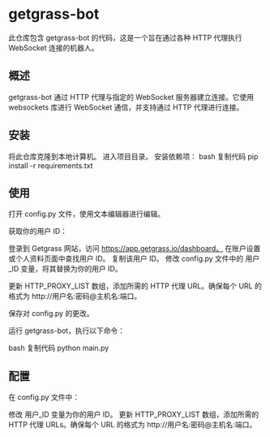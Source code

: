 # getgrass-bot
此仓库包含 getgrass-bot 的代码，这是一个旨在通过各种 HTTP 代理执行 WebSocket 连接的机器人。

## 概述
getgrass-bot 通过 HTTP 代理与指定的 WebSocket 服务器建立连接。它使用 websockets 库进行 WebSocket 通信，并支持通过 HTTP 代理进行连接。

## 安装
将此仓库克隆到本地计算机。
进入项目目录。
安装依赖项：
bash
复制代码
pip install -r requirements.txt
## 使用
打开 config.py 文件，使用文本编辑器进行编辑。

获取你的用户 ID：

登录到 Getgrass 网站，访问 https://app.getgrass.io/dashboard。
在账户设置或个人资料页面中查找用户 ID。
复制该用户 ID。
修改 config.py 文件中的 用户_ID 变量，将其替换为你的用户 ID。

更新 HTTP_PROXY_LIST 数组，添加所需的 HTTP 代理 URL。确保每个 URL 的格式为 http://用户名:密码@主机名:端口。

保存对 config.py 的更改。

运行 getgrass-bot，执行以下命令：

bash
复制代码
python main.py
## 配置
在 config.py 文件中：

修改 用户_ID 变量为你的用户 ID。
更新 HTTP_PROXY_LIST 数组，添加所需的 HTTP 代理 URLs。确保每个 URL 的格式为 http://用户名:密码@主机名:端口。
